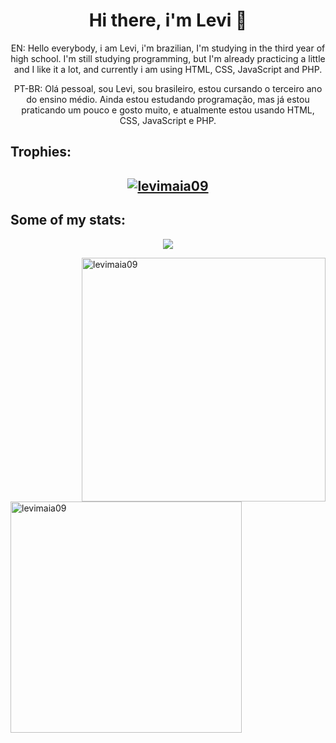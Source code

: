 <h1 align="center">Hi there, i'm Levi 👋</h1>

<p align="center">EN: Hello everybody, i am Levi, i'm brazilian, I'm studying in the third year of high school. I'm still studying programming, but I'm already practicing a little and I like it a lot, and currently i am using HTML, CSS, JavaScript and PHP.</p>
    
<p align="center">PT-BR: Olá pessoal, sou Levi, sou brasileiro, estou cursando o terceiro ano do ensino médio. Ainda estou estudando programação, mas já estou praticando um pouco e gosto muito, e atualmente estou usando HTML, CSS, JavaScript e PHP.</p>

<h2 align="left">Trophies:</h2>
<h2 align="center"><a href="https://github.com/ryo-ma/github-profile-trophy"><img src="https://github-profile-trophy.vercel.app/?username=levimaia09&theme=monokai" alt="levimaia09" /></a></h2>

<div>
<h2 align="left">Some of my stats:</h2>
    <p align="center">
        <img src="https://github-readme-stats.vercel.app/api?username=levimaia09&show_icons=true&theme=dark"/>
    </p>
<p><img align="right" width="390px" src="https://github-readme-streak-stats.herokuapp.com/?user=levimaia09&theme=dark" alt="levimaia09" />
<img align="left" width="370px" src="https://github-readme-stats.vercel.app/api/top-langs?username=levimaia09&show_icons=true&theme=dark&locale=en&layout=compact" alt="levimaia09" /></p>
</div>


<!--
**levimaia09/levimaia09** is a ✨ _special_ ✨ repository because its `README.md` (this file) appears on your GitHub profile.

Here are some ideas to get you started:

- 🔭 I’m currently working on ...
- 🌱 I’m currently learning ...
- 👯 I’m looking to collaborate on ...
- 🤔 I’m looking for help with ...
- 💬 Ask me about ...
- 📫 How to reach me: ...
- 😄 Pronouns: ...
- ⚡ Fun fact: ...
-->

